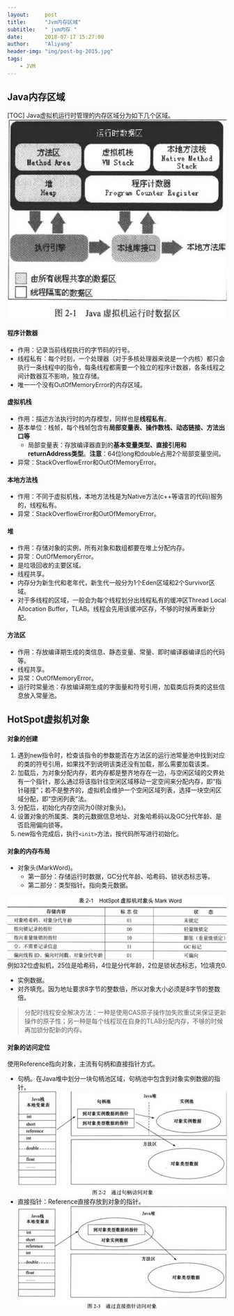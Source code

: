 ```yaml
---
layout:     post
title:      "Jvm内存区域"
subtitle:   " jvm内存 "
date:       2018-07-17 15:27:00
author:     "Aliyang"
header-img: "img/post-bg-2015.jpg"
tags:
    - JVM
---
```

## Java内存区域
[TOC]
Java虚拟机运行时管理的内存区域分为如下几个区域。
![javaMemory](https://github.com/CoderAssassin/markdownImg/blob/master/JavaVM/JavaMemory.png?raw=true)

#### 程序计数器
* 作用：记录当前线程执行的字节码的行号。
* 线程私有：每个时刻，一个处理器（对于多核处理器来说是一个内核）都只会执行一条线程中的指令，每条线程都需要一个独立的程序计数器，各条线程之间计数器互不影响，独立存储。
* 唯一一个没有OutOfMemoryError的内存区域。

#### 虚拟机栈
* 作用：描述方法执行时的内存模型，同样也是**线程私有**。
* 基本单位：栈帧，每个栈帧包含有**局部变量表、操作数栈、动态链接、方法出口等**
	* 局部变量表：存放编译器直到的**基本变量类型、直接引用和returnAddress类型**。**注意**：64位long和double占用2个局部变量空间。
* 异常：StackOverflowError和OutOfMemoryError。

#### 本地方法栈
* 作用：不同于虚拟机栈，本地方法栈是为Native方法(c++等语言的代码)服务的，线程私有。
* 异常：StackOverflowError和OutOfMemoryError。

#### 堆
* 作用：存储对象的实例，所有对象和数组都要在堆上分配内存。
* 异常：OutOfMemoryError。
* 是垃圾回收的主要区域。
* 线程共享。
* 内存分为新生代和老年代，新生代一般分为1个Eden区域和2个Survivor区域。
* 对于多线程的区域，一般会为每个线程划分出线程私有的缓冲区Thread Local Allocation Buffer，TLAB。线程会先用该缓冲区存，不够的时候再重新分配。

#### 方法区
* 作用：存放编译期生成的类信息、静态变量、常量、即时编译器编译后的代码等。
* 线程共享。
* 异常：OutOfMemoryError。
* 运行时常量池：存放编译期生成的字面量和符号引用，加载类后将类的这些信息放入常量池。

## HotSpot虚拟机对象
#### 对象的创建
1. 遇到new指令时，检查该指令的参数能否在方法区的运行池常量池中找到对应的类的符号引用，如果找不到说明该类还没有加载，那么需要加载该类。
2. 加载后，为对象分配内存，若内存都是整齐地存在一边，与空闲区域的交界处有一个指针，那么通过将该指针往空闲区域移动一定空间来分配内存，即“指针碰撞”；若不是整齐的，虚拟机会维护一个空闲区域列表，选择一块空闲区域分配，即“空闲列表”法。
3. 分配后，初始化内存空间为0(除对象头)。
4. 设置对象的所属类、类的元数据信息地址、对象哈希码以及GC分代年龄、是否启用偏向锁等。
5. 	new指令完成后，执行`<init>`方法，按代码所写进行初始化。

#### 对象的内存布局
* 对象头(MarkWord)。
	* 第一部分：存储运行时数据，GC分代年龄、哈希码、锁状态标志等。
	* 第二部分：类型指针。指向类元数据。

![neicunbuju](https://github.com/CoderAssassin/markdownImg/blob/master/JavaVM/MarkWord.png?raw=true)
例如32位虚拟机，25位是哈希码，4位是分代年龄，2位是锁状态标志，1位填充0.

* 实例数据。
* 对齐填充。因为地址要求8字节的整数倍，所以对象大小必须是8字节的整数倍。

> 分配时线程安全解决方法：一种是使用CAS原子操作加失败重试来保证更新操作的原子性；另一种是每个线程现在自身的TLAB分配内存，不够的时候再加锁分配新的内存。

#### 对象的访问定位
使用Reference指向对象，主流有句柄和直接指针方式。

* 句柄。在Java堆中划分一块句柄池区域，句柄池中包含到对象实例数据的指针。
![jubing](https://github.com/CoderAssassin/markdownImg/blob/master/JavaVM/jubing.png?raw=true)
* 直接指针：Reference直接存放到对象的指针。
![zhijiezhizhen](https://github.com/CoderAssassin/markdownImg/blob/master/JavaVM/zhijieyinyong.png?raw=true)

